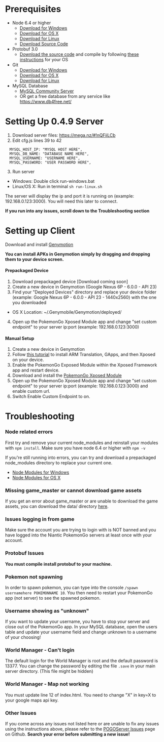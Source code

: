 # Prerequisites
* Node 6.4 or higher
  * [Download for Windows](https://nodejs.org/dist/v6.4.0/node-v6.4.0-x64.msi)
  * [Download for OS X](https://nodejs.org/dist/v6.4.0/node-v6.4.0.pkg)
  * [Download for Linux](https://nodejs.org/dist/v6.4.0/node-v6.4.0-linux-x64.tar.xz)
  * [Download Source Code](https://nodejs.org/dist/v6.4.0/node-v6.4.0.tar.gz)
* Protobuf 3.0
  * [Download the source code](https://github.com/google/protobuf/releases/download/v3.0.0/protobuf-cpp-3.0.0.zip) and compile by following [these instructions](https://github.com/google/protobuf/blob/master/src/README.md) for your OS
* Git
  * [Download for Windows](https://git-scm.com/download/win)
  * [Download for OS X](https://git-scm.com/download/mac)
  * [Download for Linux](https://git-scm.com/download/linux)
* MySQL Database
  * [MySQL Community Server](http://dev.mysql.com/downloads/mysql/)
  * OR get a free database from any service like https://www.db4free.net/



# Setting Up 0.4.9 Server

1. Download server files: https://mega.nz/#!nQFiiLCb
2. Edit cfg.js lines 39 to 42
```
  MYSQL_HOST_IP: "MYSQL HOST HERE",
  MYSQL_DB_NAME: "DATABASE NAME HERE",
  MYSQL_USERNAME: "USERNAME HERE",
  MYSQL_PASSWORD: "USER PASSWORD HERE",
```
3. Run server 
  * Windows: Double click run-windows.bat
  * Linux/OS X: Run in terminal ```sh run-linux.sh```


The server will display the ip and port it is running on (example: 192.168.0.123:3000). You will need this later to connect.

**If you run into any issues, scroll down to the Troubleshooting section**

# Setting up Client

Download and install [Genymotion](https://www.genymotion.com/download/)

**You can install APKs in Genymotion simply by dragging and dropping them to your device screen.**

#### Prepackaged Device
1. Download prepackaged device [Download coming soon]
2. Create a new device in Genymotion (Google Nexus 6P - 6.0.0 - API 23)
3. Find your "Deployed Devices" directory and replace your device folder (example: Google Nexus 6P - 6.0.0 - API 23 - 1440x2560) with the one you downloaded
  * OS X Location: ~/.Genymobile/Genymotion/deployed/
4. Open up the PokemonGo Xposed Module app and change "set custom endpoint" to your server ip:port (example: 192.168.0.123:3000) 

#### Manual Setup
1. Create a new device in Genymotion
2. Follow [this tutorial](http://forum.xda-developers.com/android/general/guide-genymotion-play-store-supersu-t3396840) to install ARM Translation, GApps, and then Xposed on your device.
3. Enable the PokemonGo Exposed Module within the Xposed Framework app and restart device. 
4. Download and install the [PokemonGo Xposed Module](https://github.com/rastapasta/pokemon-go-xposed/releases/download/v2.2/PokemonGoXposed.apk)
5. Open up the PokemonGo Xposed Module app and change "set custom endpoint" to your server ip:port (example: 192.168.0.123:3000) and enable custom url.
6. Switch Enable Custom Endpoint to on.




# Troubleshooting

### Node related errors
First try and remove your current node_modules and reinstall your modules with ```npm install```. Make sure you have node 6.4 or higher with ```npm -v```

If you're still running into errors, you can try and download a prepackaged node_modules directory to replace your current one. 
* [Node Modules for Windows](https://mega.nz/#!SUUDXBZQ)
* [Node Modules for OS X](https://mega.nz/#!DNUTzB5K)

### Missing game_master or cannot download game assets
If you get an error about game_master or are unable to download the game assets, you can download the data/ directory [here](https://mega.nz/#!uNUWQCqS).

### Issues logging in from game
Make sure the account you are trying to login with is NOT banned and you have logged into the Niantic PokemonGo servers at least once with your account. 

### Protobuf Issues
**You must compile install protobuf to your machine.**

### Pokemon not spawning
In order to spawn pokemon, you can type into the console ```/spawn usernamehere POKEMONNAME 10```. You then need to restart your PokemonGo app (not server) to see the spawned pokemon.

### Username showing as "unknown"
If you want to update your username, you have to stop your server and close out of the PokemonGo app. In your MySQL database, open the users table and update your username field and change unknown to a username of your choosing!

### World Manager - Can't login
The default login for the World Manager is root and the default password is 13377. You can change the password by editing the file ```.save``` in your main server directory. (This file might be hidden)

### World Manager - Map not working
You must update line 12 of index.html. You need to change "X" in key=X to your google maps api key.

### Other Issues
If you come across any issues not listed here or are unable to fix any issues using the instructions above, please refer to the [POGOServer Issues](https://github.com/maierfelix/POGOserver/issues?utf8=%E2%9C%93&q=is%3Aissue) page on Github. **Search your error before submitting a new issue!**
